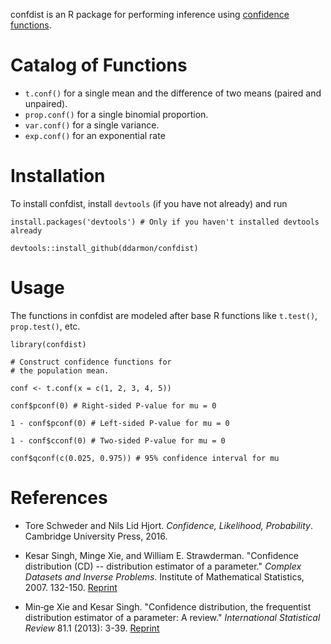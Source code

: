 confdist is an R package for performing inference using [confidence functions](https://www.stat.rutgers.edu/home/mxie/RCPapers/insr.12000.pdf).

# Catalog of Functions

* `t.conf()` for a single mean and the difference of two means (paired and unpaired).
* `prop.conf()` for a single binomial proportion.
* `var.conf()` for a single variance.
* `exp.conf()` for an exponential rate

# Installation

To install confdist, install `devtools` (if you have not already) and run

```
install.packages('devtools') # Only if you haven't installed devtools already

devtools::install_github(ddarmon/confdist)
```

# Usage

The functions in confdist are modeled after base R functions like `t.test()`, `prop.test()`, etc.

```{r}
library(confdist)

# Construct confidence functions for
# the population mean.

conf <- t.conf(x = c(1, 2, 3, 4, 5))

conf$pconf(0) # Right-sided P-value for mu = 0

1 - conf$pconf(0) # Left-sided P-value for mu = 0

1 - conf$cconf(0) # Two-sided P-value for mu = 0

conf$qconf(c(0.025, 0.975)) # 95% confidence interval for mu
```

# References

* Tore Schweder and Nils Lid Hjort. *Confidence, Likelihood, Probability*. Cambridge University Press, 2016.

* Kesar Singh, Minge Xie, and William E. Strawderman. "Confidence distribution (CD) -- distribution estimator of a parameter." *Complex Datasets and Inverse Problems*. Institute of Mathematical Statistics, 2007. 132-150. [Reprint](https://projecteuclid.org/download/pdf_1/euclid.lnms/1196794948)

* Min‐ge Xie and Kesar Singh. "Confidence distribution, the frequentist distribution estimator of a parameter: A review." *International Statistical Review* 81.1 (2013): 3-39. [Reprint](https://www.stat.rutgers.edu/home/mxie/RCPapers/insr.12000.pdf)